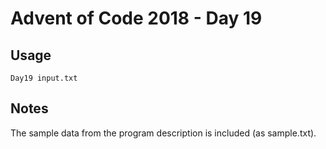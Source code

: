# Advent of Code 2018 - Day 19

## Usage
```
Day19 input.txt
```

## Notes
The sample data from the program description is included (as sample.txt).